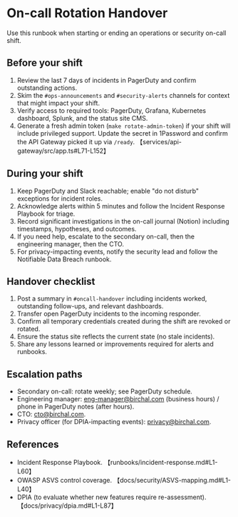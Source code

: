 # On-call Rotation Handover

Use this runbook when starting or ending an operations or security on-call shift.

## Before your shift

1. Review the last 7 days of incidents in PagerDuty and confirm outstanding actions.
2. Skim the `#ops-announcements` and `#security-alerts` channels for context that might impact your shift.
3. Verify access to required tools: PagerDuty, Grafana, Kubernetes dashboard, Splunk, and the status site CMS.
4. Generate a fresh admin token (`make rotate-admin-token`) if your shift will include privileged support. Update the secret in
   1Password and confirm the API Gateway picked it up via `/ready`. 【services/api-gateway/src/app.ts#L71-L152】

## During your shift

1. Keep PagerDuty and Slack reachable; enable "do not disturb" exceptions for incident roles.
2. Acknowledge alerts within 5 minutes and follow the Incident Response Playbook for triage.
3. Record significant investigations in the on-call journal (Notion) including timestamps, hypotheses, and outcomes.
4. If you need help, escalate to the secondary on-call, then the engineering manager, then the CTO.
5. For privacy-impacting events, notify the security lead and follow the Notifiable Data Breach runbook.

## Handover checklist

1. Post a summary in `#oncall-handover` including incidents worked, outstanding follow-ups, and relevant dashboards.
2. Transfer open PagerDuty incidents to the incoming responder.
3. Confirm all temporary credentials created during the shift are revoked or rotated.
4. Ensure the status site reflects the current state (no stale incidents).
5. Share any lessons learned or improvements required for alerts and runbooks.

## Escalation paths

* Secondary on-call: rotate weekly; see PagerDuty schedule.
* Engineering manager: <eng-manager@birchal.com> (business hours) / phone in PagerDuty notes (after hours).
* CTO: <cto@birchal.com>.
* Privacy officer (for DPIA-impacting events): <privacy@birchal.com>.

## References

* Incident Response Playbook. 【runbooks/incident-response.md#L1-L60】
* OWASP ASVS control coverage. 【docs/security/ASVS-mapping.md#L1-L40】
* DPIA (to evaluate whether new features require re-assessment). 【docs/privacy/dpia.md#L1-L87】
